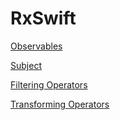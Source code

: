 # RxSwift

[Observables](ReadMe/Observables.md)

[Subject](ReadMe/Subject.md)

[Filtering Operators](ReadMe/Filtering%20Operators.md)

[Transforming Operators](ReadMe/Transforming%20Operators.md)
